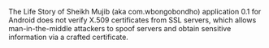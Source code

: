 The Life Story of Sheikh Mujib (aka com.wbongobondho) application 0.1 for Android does not verify X.509 certificates from SSL servers, which allows man-in-the-middle attackers to spoof servers and obtain sensitive information via a crafted certificate.